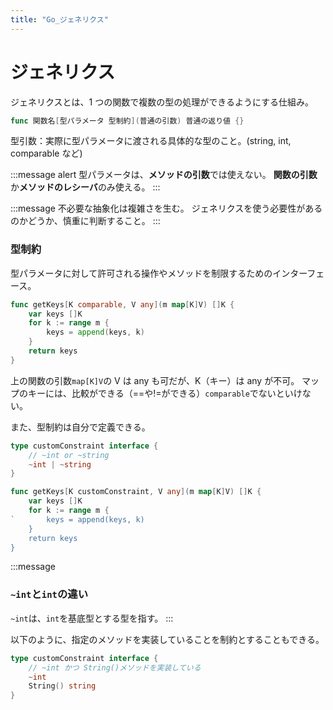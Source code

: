 ```yaml
---
title: "Go_ジェネリクス"
---
```


# ジェネリクス

ジェネリクスとは、1 つの関数で複数の型の処理ができるようにする仕組み。

```go
func 関数名[型パラメータ 型制約](普通の引数) 普通の返り値 {}
```

型引数：実際に型パラメータに渡される具体的な型のこと。(string, int, comparable など)


:::message alert
型パラメータは、**メソッドの引数**では使えない。
**関数の引数**か**メソッドのレシーバ**のみ使える。
:::

:::message
不必要な抽象化は複雑さを生む。
ジェネリクスを使う必要性があるのかどうか、慎重に判断すること。
:::

### 型制約

型パラメータに対して許可される操作やメソッドを制限するためのインターフェース。

```go
func getKeys[K comparable, V any](m map[K]V) []K {
	var keys []K
	for k := range m {
		keys = append(keys, k)
	}
	return keys
}
```

上の関数の引数`map[K]V`の V は any も可だが、K（キー）は any が不可。
マップのキーには、比較ができる（==や!=ができる）`comparable`でないといけない。

また、型制約は自分で定義できる。

```go
type customConstraint interface {
	// ~int or ~string
	~int | ~string
}

func getKeys[K customConstraint, V any](m map[K]V) []K {
	var keys []K
	for k := range m {
`		keys = append(keys, k)
	}
	return keys
}
```

:::message

### `~int`と`int`の違い

`~int`は、`int`を基底型とする型を指す。
:::

以下のように、指定のメソッドを実装していることを制約とすることもできる。

```go
type customConstraint interface {
	// ~int かつ String()メソッドを実装している
	~int
	String() string
}
```
